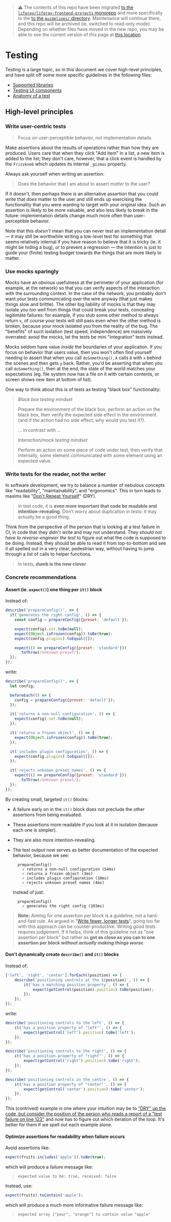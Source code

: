 > :warning: The contents of this repo have been migrated [to the `liferay/liferay-frontend-projects` monorepo](https://github.com/liferay/liferay-frontend-projects) and more specifically to the [to the `guidelines/` directory](https://github.com/liferay/liferay-frontend-projects/tree/master/guidelines). Maintenance will continue there, and this repo will be archived (ie. switched to read-only mode). Depending on whether files have moved in the new repo, you may be able to see the current version of this page at [this location](https://github.com/liferay/liferay-frontend-projects/tree/master/guidelines/general/testing/README.md).

# Testing

Testing is a large topic, so in this document we cover high-level principles, and have split off some more specific guidelines in the following files:

-   [Supported libraries](./supported_libraries.md)
-   [Testing UI components](./ui_components.md)
-   [Anatomy of a test](./anatomy.md)

## High-level principles

### Write user-centric tests

> Focus on user-perceptible behavior, not implementation details.

Make assertions about the results of operations rather than how they are produced. Users care that when they click "Add item" in a list, a new item is added to the list; they don't care, however, that a click event is handled by the `Frizzknob` which updates its internal `_gizmos` property.

Always ask yourself when writing an assertion:

> Does the behavior that I am about to assert _matter_ to the user?

If it doesn't, then perhaps there is an alternative assertion that you could write that _does_ matter to the user and still ends up exercising the functionality that you were wanting to target with your original idea. Such an assertion is likely to be more valuable, and also less likely to break in the future: implementation details change much more often than user-perceptible behavior.

Note that this _doesn't_ mean that you can never test an implementation detail — it may still be worthwhile writing a low-level test for something that seems relatively internal if you have reason to believe that it is tricky (ie. it might be hiding a bug), or to prevent a regression — the intention is just to guide your (finite) testing budget towards the things that are more likely to matter.

### Use mocks sparingly

Mocks have an obvious usefulness at the perimeter of your application (for example, at the network) so that you can verify aspects of the interaction with the surrounding context. In the case of the network, you probably don't want your tests communicating over the wire anyway (that just makes things slow and brittle). The other big liability of mocks is that they may isolate you _too well_ from things that could break your tests, concealing legitimate failures: for example, if you stub some other method to always return `x`, of course your tests will still pass even when the other method is broken, because your mock isolated you from the reality of the bug. The "benefits" of such isolation (test speed, independence) are massively overrated: avoid the mocks, let the tests be mini "integration" tests instead.

Mocks seldom have value _inside_ the boundaries of your application. If you focus on behavior that users value, then you won't often find yourself needing to assert that when you call `doSomething()`, `A` calls `B` with `x` behind the scenes and then gets `y` back. Rather, you'd be asserting that when you call `doSomething()`, then at the end, the state of the world matches your expectations (eg. file system now has a file on it with certain contents, or screen shows new item at bottom of list).

One way to think about this is of tests as testing "black box" functionality:

> _Black box testing mindset_
>
> Prepare the environment of the black box, perform an action on the black box, then verify the expected side effect in the environment (and if the action had no side effect, why would you test it?).
>
> ... in contrast with ...
>
> _Interaction/mock testing mindset_
>
> Perform an action on some piece of code under test, then verify that internally, some element communicated with some element using an expected value.

### Write tests for the reader, not the writer

In software development, we try to balance a number of nebulous concepts like "readability", "maintainability", and "ergonomics". This in turn leads to maxims like "[Don't Repeat Yourself](http://wiki.c2.com/?DontRepeatYourself)" (DRY).

> In test code, it is **even more important that code be readable and intention-revealing**. Don't worry about duplication in tests: it may actually be a good thing.

Think from the perspective of the person that is looking at a test failure in CI, in code that they didn't write and may not understand. They _should not have to reverse-engineer the test_ to figure out what the code is supposed to be doing. Instead, they should be able to read it from top-to-bottom and see it all spelled out in a very clear, pedestrian way, without having to jump through a list of calls to helper functions.

> In tests, **dumb is the new clever**.

### Concrete recommendations

#### Assert (ie. `expect()`) one thing per `it()` block

Instead of:

```javascript
describe('prepareConfig()', => {
  it('generates the right config', () => {
    const config = prepareConfig({preset: 'default'});

    expect(config).not.toBe(null);
    expect(Object.isFrozen(config)).toBe(true);
    expect(config.plugins).toEqual([]);

    expect(() => prepareConfig({preset: 'standard'}))
      .toThrow(/Unknown preset/);
  });
});
```

write:

```javascript
describe('prepareConfig()', => {
  let config;

  beforeEach(() => {
    config = prepareConfig({preset: 'default'});
  });

  it('returns a non-null configuration', () => {
    expect(config).not.toBe(null);
  });

  it('returns a frozen object', () => {
    expect(Object.isFrozen(config)).toBe(true);
  });

  it('includes plugin configuration', () => {
    expect(config.plugins).toEqual([]);
  });

  it('rejects unknown preset names', () => {
    expect(() => prepareConfig({preset: 'standard'}))
      .toThrow(/Unknown preset/);
  });
});
```

By creating small, targeted `it()` blocks:

-   A failure early on in the `it()` block does not preclude the other assertions from being evaluated.
-   These assertions more readable if you look at it in isolation (because each one is simpler).
-   They are also more intention-revealing.
-   The test output now serves as better documentation of the expected behavior, because we see:

    ```
      prepareConfig()
        ✓ returns a non-null configuration (54ms)
        ✓ returns a frozen object (3ms)
        ✓ includes plugin configuration (10ms)
        ✓ rejects unknown preset names (4ms)
    ```

    instead of just:

    ```
      prepareConfig()
        ✓ generates the right config (103ms)
    ```

> **Note:** Aiming for one assertion per block is a guideline, not a hard-and-fast rule. As argued in "[Write fewer, longer tests](https://kentcdodds.com/blog/write-fewer-longer-tests)", going too far with this approach can be counter-productive. Writing good tests requires judgement. If it helps, think of this guideline not as "one assertion per block" but rather as **get as close as you can to one assertion per block _without actually making things worse_**.

#### Don't dynamically create `describe()` and `it()` blocks

Instead of:

```javascript
['left', 'right', 'center'].forEach((position) => {
	describe(`positioning controls at the ${position}`, () => {
		it('has a matching position property', () => {
			expect(getControl(position).position).toBe(position);
		});
	});
});
```

write:

```javascript
describe('positioning controls to the left', () => {
	it('has a position property of "left"', () => {
		expect(getControl('left').position).toBe('left');
	});
});

describe('positioning controls to the right', () => {
	it('has a position property of "right"', () => {
		expect(getControl('right').position).toBe('right');
	});
});

describe('positioning controls in the centre', () => {
	it('has a position property of "center"', () => {
		expect(getControl('center').position).toBe('center');
	});
});
```

This (contrived) example is one where your intuition may be to ["DRY" up the code, but consider the position of the person who reads a report of a "test failure on line 123"](#write-tests-for-the-reader-not-the-writer) and now has to figure out which iteration of the loop. It's better for them if we spell out each example alone.

#### Optimize assertions for readability when failure occurs

Avoid assertions like:

```javascript
expect(fruits.includes('apple')).toBe(true);
```

which will produce a failure message like:

> `expected value to be: true, received: false`

Instead, use:

```javascript
expect(fruits).toContain('apple');
```

which will produce a much more informative failure message like:

> `expected array ["pear", "orange"] to contain value "apple"`

